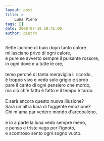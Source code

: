 ```yaml
---
layout: post
title: >
    Luna Piena
tags: []
date: 2008-07-19 10:41:00
author: pietro
---
```

Sette lacrime di buio dopo tanto colore<br/>mi lasciano privo di ogni calore,<br/>e pure se avverto sempre il pulsante rossore,<br/>in ogni dove e a tutte le ore,<br/><br/>temo perché di tanta meraviglia il ricordo,<br/>è troppo vivo e vedo solo grigio e sordo<br/>pare il canto di ogni pensiero che mordo,<br/>ma ciò ch'è fatto è fatto e il tempo è tardo.<br/><br/>E sarà ancora questo nuova illusione?<br/>Sarà un'altra luna di fuggente emozione?<br/>Chi m'ama par vedere mondo d'arcobaleno,<br/><br/>e io a parte la luna vedo sempre meno,<br/>e penso e triste vago per l'ignoto,<br/>e scontroso sento ogni sogno vuoto.
